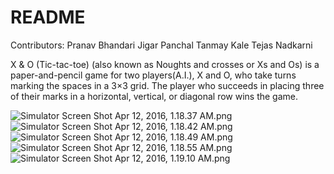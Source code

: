 # README #
Contributors:
Pranav Bhandari
Jigar Panchal
Tanmay Kale
Tejas Nadkarni


X & O (Tic-tac-toe) (also known as Noughts and crosses or Xs and Os) is a paper-and-pencil game for two players(A.I.), X and O, who take turns marking the spaces in a 3×3 grid. The player who succeeds in placing three of their marks in a horizontal, vertical, or diagonal row wins the game.

![Simulator Screen Shot Apr 12, 2016, 1.18.37 AM.png](https://bitbucket.org/repo/xpdoj4/images/3884506637-Simulator%20Screen%20Shot%20Apr%2012,%202016,%201.18.37%20AM.png)![Simulator Screen Shot Apr 12, 2016, 1.18.42 AM.png](https://bitbucket.org/repo/xpdoj4/images/3609722805-Simulator%20Screen%20Shot%20Apr%2012,%202016,%201.18.42%20AM.png)![Simulator Screen Shot Apr 12, 2016, 1.18.49 AM.png](https://bitbucket.org/repo/xpdoj4/images/2609333308-Simulator%20Screen%20Shot%20Apr%2012,%202016,%201.18.49%20AM.png)![Simulator Screen Shot Apr 12, 2016, 1.18.55 AM.png](https://bitbucket.org/repo/xpdoj4/images/1945942361-Simulator%20Screen%20Shot%20Apr%2012,%202016,%201.18.55%20AM.png)![Simulator Screen Shot Apr 12, 2016, 1.19.10 AM.png](https://bitbucket.org/repo/xpdoj4/images/3880108038-Simulator%20Screen%20Shot%20Apr%2012,%202016,%201.19.10%20AM.png)